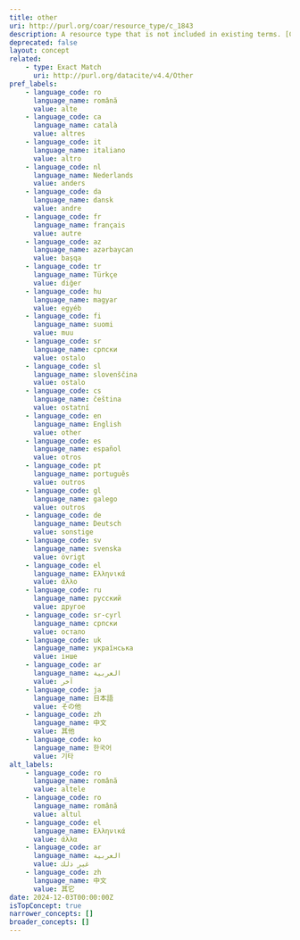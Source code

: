 ```yaml
---
title: other
uri: http://purl.org/coar/resource_type/c_1843
description: A resource type that is not included in existing terms. [COAR definition]
deprecated: false
layout: concept
related:
    - type: Exact Match
      uri: http://purl.org/datacite/v4.4/Other
pref_labels:
    - language_code: ro
      language_name: română
      value: alte
    - language_code: ca
      language_name: català
      value: altres
    - language_code: it
      language_name: italiano
      value: altro
    - language_code: nl
      language_name: Nederlands
      value: anders
    - language_code: da
      language_name: dansk
      value: andre
    - language_code: fr
      language_name: français
      value: autre
    - language_code: az
      language_name: azərbaycan
      value: başqa
    - language_code: tr
      language_name: Türkçe
      value: diğer
    - language_code: hu
      language_name: magyar
      value: egyéb
    - language_code: fi
      language_name: suomi
      value: muu
    - language_code: sr
      language_name: српски
      value: ostalo
    - language_code: sl
      language_name: slovenščina
      value: ostalo
    - language_code: cs
      language_name: čeština
      value: ostatní
    - language_code: en
      language_name: English
      value: other
    - language_code: es
      language_name: español
      value: otros
    - language_code: pt
      language_name: português
      value: outros
    - language_code: gl
      language_name: galego
      value: outros
    - language_code: de
      language_name: Deutsch
      value: sonstige
    - language_code: sv
      language_name: svenska
      value: övrigt
    - language_code: el
      language_name: Ελληνικά
      value: άλλο
    - language_code: ru
      language_name: русский
      value: другое
    - language_code: sr-cyrl
      language_name: српски
      value: остало
    - language_code: uk
      language_name: українська
      value: інше
    - language_code: ar
      language_name: العربية
      value: آخر
    - language_code: ja
      language_name: 日本語
      value: その他
    - language_code: zh
      language_name: 中文
      value: 其他
    - language_code: ko
      language_name: 한국어
      value: 기타
alt_labels:
    - language_code: ro
      language_name: română
      value: altele
    - language_code: ro
      language_name: română
      value: altul
    - language_code: el
      language_name: Ελληνικά
      value: άλλα
    - language_code: ar
      language_name: العربية
      value: غير ذلك
    - language_code: zh
      language_name: 中文
      value: 其它
date: 2024-12-03T00:00:00Z
isTopConcept: true
narrower_concepts: []
broader_concepts: []
---
```


